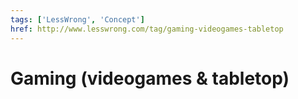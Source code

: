 ```yaml
---
tags: ['LessWrong', 'Concept']
href: http://www.lesswrong.com/tag/gaming-videogames-tabletop
---
```


# Gaming (videogames & tabletop)
